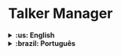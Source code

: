# Talker Manager

<details>
  <summary markdown="span"><strong>:us: English</strong></summary><br />
  
## :page_with_curl: About

This is the fourth project of the Back-end curriculum developed at Trybe.

In this project I built an application for registering speakers in which it will be possible to register, view, search, edit and delete information

<br />

## :man_technologist: Skills

* Develop an API for a CRUD (Create, Read, Update and Delete) of speakers;
* Develop endpoints that will read and write a file using the fs module.
<br />

## :hammer_and_wrench: Tools

* Node.js
* Express.js
* Docker

</details>

<details>
  <summary markdown="span"><strong>:brazil: Português</strong></summary><br />
  
## :page_with_curl: Sobre

Esse é o quarto projeto desenvolvido na Trybe do módulo de Back-end.

Neste projeto construí uma aplicação de cadastro de palestrantes em que é possível cadastrar, visualizar, pesquisar, editar e excluir informações. 
<br />

## :man_technologist: Habilidades
* Desenvolver uma API de um CRUD (Create, Read, Update e Delete) de palestrantes.
* Desenvolver endpoints que irão ler e escrever em um arquivo utilizando o módulo fs.
<br />

## :hammer_and_wrench: Ferramentas

* Node.js
* Express.js
* Docker

</details>
